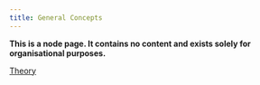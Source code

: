 ```yaml
---
title: General Concepts
---
```



**This is a node page. It contains no content and exists solely for organisational purposes.**

[Theory](sixth/CompSci/Theory/Theory)